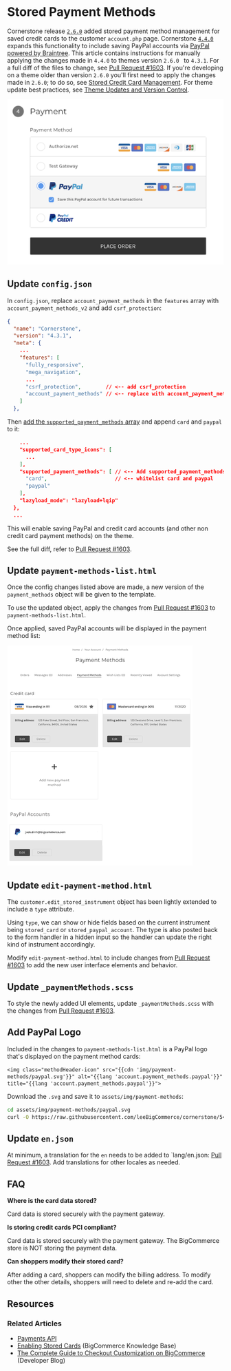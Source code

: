 # Stored Payment Methods



Cornerstone release [`2.6.0`](/changelog#posts/cornerstone-2-6-0-release) added stored payment method management for saved credit cards to the customer `account.php` page. Cornerstone [`4.4.0`](/changelog#posts/cornerstone-4-4-0-release) expands this functionality to include saving PayPal accounts via [PayPal powered by Braintree](https://support.bigcommerce.com/s/article/Connecting-with-PayPal-Powered-by-Braintree). This article contains instructions for manually applying the changes made in `4.4.0` to themes version `2.6.0 ` to `4.3.1`. For a full diff of the files to change, see [Pull Request #1603](https://github.com/bigcommerce/cornerstone/pull/1603/files). If you're developing on a theme older than version `2.6.0` you'll first need to apply the changes made in `2.6.0`; to do so, see [Stored Credit Card Management](/legacy/stencil-themes/stored-credit-card-management). For theme update best practices, see [Theme Updates and Version Control](/stencil-docs/developing-further/theme-updates-and-version-control).

![Save PayPal Account](https://raw.githubusercontent.com/bigcommerce/dev-docs/master/assets/images/stored-credit-card-management02.png "Save PayPal Account")

## Update `config.json`

In `config.json`, replace `account_payment_methods` in the `features` array with `account_payment_methods_v2` and add `csrf_protection`:

```json
{
  "name": "Cornerstone",
  "version": "4.3.1",
  "meta": {
    ...
    "features": [
      "fully_responsive",
      "mega_navigation",
      ...
      "csrf_protection",        // <-- add csrf_protection
      "account_payment_methods" // <-- replace with account_payment_methods_v2
    ]
  },
```

Then [add the `supported_payment_methods` array](https://github.com/leeBigCommerce/cornerstone/blob/54f5681a6a15cd8477c51c6db9eb54ea3eb40972/config.json#L325) and append `card` and `paypal` to it:

```json
    ...
    "supported_card_type_icons": [
      ...
    ],
    "supported_payment_methods": [ // <-- Add supported_payment_methods array
      "card",                      // <-- whitelist card and paypal
      "paypal"
    ],
    "lazyload_mode": "lazyload+lqip"
  },
  ...
```

This will enable saving PayPal and credit card accounts (and other non credit card payment methods) on the theme.

See the full diff, refer to [Pull Request #1603](https://github.com/bigcommerce/cornerstone/pull/1603/files?file-filters%5B%5D=.html&file-filters%5B%5D=.json&file-filters%5B%5D=.md#diff-06b2d3b23dce96e1619d2b53d6c947ec).

## Update `payment-methods-list.html`
Once the config changes listed above are made, a new version of the `payment_methods` object will be given to the template.

To use the updated object, apply the changes from [Pull Request #1603](https://github.com/bigcommerce/cornerstone/pull/1603/files?file-filters%5B%5D=.html) to `payment-methods-list.html`.

Once applied, saved PayPal accounts will be displayed in the payment method list:

![Payment Method List](https://raw.githubusercontent.com/bigcommerce/dev-docs/master/assets/images/stored-credit-card-management01.png "Payment Method List")

## Update `edit-payment-method.html`
The `customer.edit_stored_instrument` object has been lightly extended to include a `type` attribute.

Using `type`, we can show or hide fields based on the current instrument being `stored_card` or `stored_paypal_account`. The type is also posted back to the form handler in a hidden input so the handler can update the right kind of instrument accordingly.

Modify `edit-payment-method.html` to include changes from [Pull Request #1603](https://github.com/bigcommerce/cornerstone/pull/1603/files?file-filters%5B%5D=.html) to add the new user interface elements and behavior.

## Update `_paymentMethods.scss`

To style the newly added UI elements, update `_paymentMethods.scss` with the changes from [Pull Request #1603](https://github.com/bigcommerce/cornerstone/pull/1603/files?file-filters%5B%5D=#diff-1c33ed0c69f228483a39fce2616e1942).

## Add PayPal Logo

Included in the changes to `payment-methods-list.html` is a PayPal logo that's displayed on the payment method cards:

```
<img class="methodHeader-icon" src="{{cdn 'img/payment-methods/paypal.svg'}}" alt="{{lang 'account.payment_methods.paypal'}}" title="{{lang 'account.payment_methods.paypal'}}">
```

Download the `.svg` and save it to `assets/img/payment-methods`:

```bash
cd assets/img/payment-methods/paypal.svg
curl -O https://raw.githubusercontent.com/leeBigCommerce/cornerstone/54f5681a6a15cd8477c51c6db9eb54ea3eb40972/assets/img/payment-methods/paypal.svg
```

## Update `en.json`
At minimum, a translation for the `en` needs to be added to `lang/en.json: [Pull Request #1603](https://github.com/bigcommerce/cornerstone/pull/1603/files?file-filters%5B%5D=.html&file-filters%5B%5D=.json&file-filters%5B%5D=.md#diff-b0d4c1fc9d8d2a5a213b27a72cf6c9fe). Add translations for other locales as needed.

## FAQ
**Where is the card data stored?**

Card data is stored securely with the payment gateway.

**Is storing credit cards PCI compliant?**

Card data is stored securely with the payment gateway. The BigCommerce store is NOT storing the payment data.

**Can shoppers modify their stored card?**

After adding a card, shoppers can modify the billing address. To modify other the other details, shoppers will need to delete and re-add the card.

## Resources

### Related Articles
* [Payments API](/api-docs/payments/payments-api-overview)
* [Enabling Stored Cards](https://support.bigcommerce.com/s/article/Enabling-Stored-Credit-Cards) (BigCommerce Knowledge Base)
* [The Complete Guide to Checkout Customization on BigCommerce](https://medium.com/bigcommerce-developer-blog/the-complete-guide-to-checkout-customization-on-bigcommerce-6b566bc36fa9) (Developer Blog)
